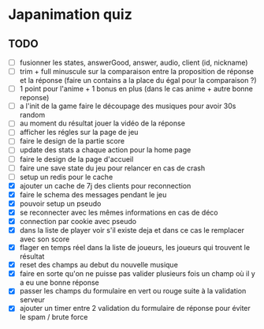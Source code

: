 # Japanimation quiz

## TODO

- [ ] fusionner les states, answerGood, answer, audio, client (id, nickname)
- [ ] trim + full minuscule sur la comparaison entre la proposition de réponse et la réponse (faire un contains a la place du égal pour la comparaison ?)
- [ ] 1 point pour l'anime + 1 bonus en plus (dans le cas anime + autre bonne reponse)
- [ ] a l'init de la game faire le découpage des musiques pour avoir 30s random
- [ ] au moment du résultat jouer la vidéo de la réponse
- [ ] afficher les régles sur la page de jeu
- [ ] faire le design de la partie score
- [ ] update des stats a chaque action pour la home page
- [ ] faire le design de la page d'accueil
- [ ] faire une save state du jeu pour relancer en cas de crash
- [ ] setup un redis pour le cache
- [x] ajouter un cache de 7j des clients pour reconnection
- [x] faire le schema des messages pendant le jeu
- [x] pouvoir setup un pseudo
- [x] se reconnecter avec les mêmes informations en cas de déco
- [x] connection par cookie avec pseudo
- [x] dans la liste de player voir s'il existe deja et dans ce cas le remplacer avec son score
- [x] flager en temps réel dans la liste de joueurs, les joueurs qui trouvent le résultat
- [x] reset des champs au debut du nouvelle musique
- [x] faire en sorte qu'on ne puisse pas valider plusieurs fois un champ où il y a eu une bonne réponse
- [x] passer les champs du formulaire en vert ou rouge suite à la validation serveur
- [x] ajouter un timer entre 2 validation du formulaire de réponse pour éviter le spam / brute force
